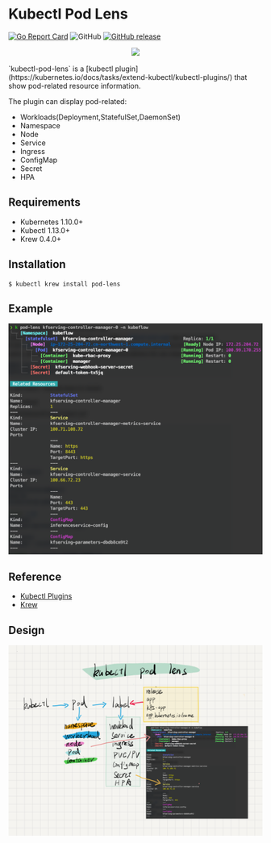 # Kubectl Pod Lens

[![Go Report Card](https://goreportcard.com/badge/github.com/sunny0826/kubectl-sniffer)](https://goreportcard.com/report/github.com/sunny0826/kubectl-sniffer)
![GitHub](https://img.shields.io/github/license/sunny0826/kubectl-sniffer.svg)
[![GitHub release](https://img.shields.io/github/release/sunny0826/kubectl-sniffer)](https://github.com/sunny0826/kubectl-sniffer/releases)

<p align="center">
    <img src="https://github.com/sunny0826/kubectl-sniffer/raw/master/doc/logo.png" width="200">
</p>
`kubectl-pod-lens` is a [kubectl plugin](https://kubernetes.io/docs/tasks/extend-kubectl/kubectl-plugins/) that show pod-related resource information.

The plugin can display pod-related:
* Workloads(Deployment,StatefulSet,DaemonSet)
* Namespace
* Node
* Service
* Ingress
* ConfigMap
* Secret
* HPA

## Requirements

- Kubernetes 1.10.0+
- Kubectl 1.13.0+
- Krew 0.4.0+

## Installation

```shell
$ kubectl krew install pod-lens
```

## Example

![](doc/example.png)

## Reference

- [Kubectl Plugins](https://kubernetes.io/docs/tasks/extend-kubectl/kubectl-plugins/)
- [Krew](https://krew.sigs.k8s.io/)

## Design

![](doc/architecture.png)